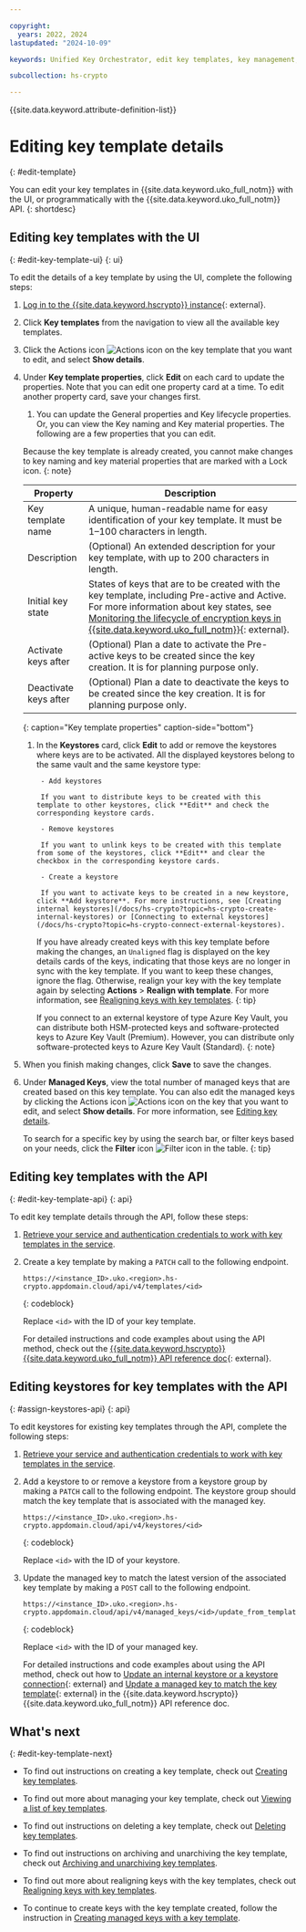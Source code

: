 ```yaml
---

copyright:
  years: 2022, 2024
lastupdated: "2024-10-09"

keywords: Unified Key Orchestrator, edit key templates, key management, kms keys, UKO

subcollection: hs-crypto

---
```


{{site.data.keyword.attribute-definition-list}}




# Editing key template details
{: #edit-template}

You can edit your key templates in {{site.data.keyword.uko_full_notm}} with the UI, or programmatically with the {{site.data.keyword.uko_full_notm}} API.
{: shortdesc}

## Editing key templates with the UI
{: #edit-key-template-ui}
{: ui}

To edit the details of a key template by using the UI, complete the following steps:

1. [Log in to the {{site.data.keyword.hscrypto}} instance](https://cloud.ibm.com/login){: external}.
1. Click **Key templates** from the navigation to view all the available key templates. 
1. Click the Actions icon ![Actions icon](../icons/action-menu-icon.svg "Actions") on the key template that you want to edit, and select **Show details**.
1. Under **Key template properties**, click **Edit** on each card to update the properties. Note that you can edit one property card at a time. To edit another property card, save your changes first. 
    
    1. You can update the General properties and Key lifecycle properties. Or, you can view the Key naming and Key material properties. The following are a few properties that you can edit.

    
    Because the key template is already created, you cannot make changes to key naming and key material properties that are marked with a Lock icon.
    {: note}

    |       Property	     |                         Description                       |
    |----------------------|-----------------------------------------------------------|  
    | Key template name    | A unique, human-readable name for easy identification of your key template. It must be 1–100 characters in length.| 
    | Description          | (Optional) An extended description for your key template, with up to 200 characters in length. |
    | Initial key state        | States of keys that are to be created with the key template, including Pre-active and Active. For more information about key states, see [Monitoring the lifecycle of encryption keys in {{site.data.keyword.uko_full_notm}}](/docs/hs-crypto?topic=hs-crypto-uko-key-states){: external}.  |
    | Activate keys after  | (Optional) Plan a date to activate the Pre-active keys to be created since the key creation. It is for planning purpose only.|
    | Deactivate keys after| (Optional) Plan a date to deactivate the keys to be created since the key creation. It is for planning purpose only. |
    {: caption="Key template properties" caption-side="bottom"} 
    
    1. In the **Keystores** card, click **Edit** to add or remove the keystores where keys are to be activated. All the displayed keystores belong to the same vault and the same keystore type:


            - Add keystores

            If you want to distribute keys to be created with this template to other keystores, click **Edit** and check the corresponding keystore cards. 

            - Remove keystores

            If you want to unlink keys to be created with this template from some of the keystores, click **Edit** and clear the checkbox in the corresponding keystore cards. 
        
            - Create a keystore

            If you want to activate keys to be created in a new keystore, click **Add keystore**. For more instructions, see [Creating internal keystores](/docs/hs-crypto?topic=hs-crypto-create-internal-keystores) or [Connecting to external keystores](/docs/hs-crypto?topic=hs-crypto-connect-external-keystores).
        
          
        If you have already created keys with this key template before making the changes, an `Unaligned` flag is displayed on the key details cards of the keys, indicating that those keys are no longer in sync with the key template. If you want to keep these changes, ignore the flag. Otherwise, realign your key with the key template again by selecting **Actions** > **Realign with template**. For more information, see [Realigning keys with key templates](/docs/hs-crypto?topic=hs-crypto-align-key).
        {: tip}


        
        
        If you connect to an external keystore of type Azure Key Vault, you can distribute both HSM-protected keys and software-protected keys to Azure Key Vault (Premium). However, you can distribute only software-protected keys to Azure Key Vault (Standard). 
        {: note}
         
        


1. When you finish making changes, click **Save** to save the changes. 

1. Under **Managed Keys**, view the total number of managed keys that are created based on this key template. You can also edit the managed keys by clicking the Actions icon ![Actions icon](../icons/action-menu-icon.svg "Actions") on the key that you want to edit, and select **Show details**. For more information, see [Editing key details](/docs/hs-crypto?topic=hs-crypto-edit-kms-keys&interface=ui).

     
    To search for a specific key by using the search bar, or filter keys based on your needs, click the **Filter** icon ![Filter icon](../icons/filter.svg "Filter") in the table. 
    {: tip}


## Editing key templates with the API
{: #edit-key-template-api}
{: api}

To edit key template details through the API, follow these steps:

1. [Retrieve your service and authentication credentials to work with key templates in the service](/docs/hs-crypto?topic=hs-crypto-set-up-uko-api).
   
2. Create a key template by making a `PATCH` call to the following endpoint.

    
    
    ```
    https://<instance_ID>.uko.<region>.hs-crypto.appdomain.cloud/api/v4/templates/<id>
    
    ```
    {: codeblock}

    Replace `<id>` with the ID of your key template.

    For detailed instructions and code examples about using the API method, check out the [{{site.data.keyword.hscrypto}} {{site.data.keyword.uko_full_notm}}  API reference doc](/apidocs/uko#update-key-template){: external}.

## Editing keystores for key templates with the API
{: #assign-keystores-api}
{: api}

To edit keystores for existing key templates through the API, complete the following steps:

1. [Retrieve your service and authentication credentials to work with key templates in the service](/docs/hs-crypto?topic=hs-crypto-set-up-uko-api).
   
2. Add a keystore to or remove a keystore from a keystore group by making a `PATCH` call to the following endpoint. The keystore group should match the key template that is associated with the managed key.

    ```
    https://<instance_ID>.uko.<region>.hs-crypto.appdomain.cloud/api/v4/keystores/<id>
    
    ```
    {: codeblock}

    Replace `<id>` with the ID of your keystore.

3. Update the managed key to match the latest version of the associated key template by making a `POST` call to the following endpoint.

    ```
    https://<instance_ID>.uko.<region>.hs-crypto.appdomain.cloud/api/v4/managed_keys/<id>/update_from_template
    
    ```
    {: codeblock}

    Replace `<id>` with the ID of your managed key.

    
    For detailed instructions and code examples about using the API method, check out how to [Update an internal keystore or a keystore connection](/apidocs/uko#update-keystore){: external} and [Update a managed key to match the key template](/apidocs/uko#update-managed-key-from-template){: external} in the {{site.data.keyword.hscrypto}} {{site.data.keyword.uko_full_notm}} API reference doc. 


## What's next
{: #edit-key-template-next}

- To find out instructions on creating a key template, check out [Creating key templates](/docs/hs-crypto?topic=hs-crypto-create-template&interface=ui).

- To find out more about managing your key template, check out [Viewing a list of key templates](/docs/hs-crypto?topic=hs-crypto-view-key-template&interface=ui).
  
- To find out instructions on deleting a key template, check out [Deleting key templates](/docs/hs-crypto?topic=hs-crypto-delete-template&interface=ui).

- To find out instructions on archiving and unarchiving the key template, check out [Archiving and unarchiving key templates](/docs/hs-crypto?topic=hs-crypto-archive-template&interface=ui). 

- To find out more about realigning keys with the key templates, check out [Realigning keys with key templates](/docs/hs-crypto?topic=hs-crypto-align-key&interface=ui).

- To continue to create keys with the key template created, follow the instruction in [Creating managed keys with a key template](/docs/hs-crypto?topic=hs-crypto-create-managed-keys&interface=ui#create-managed-keys-template-ui).
